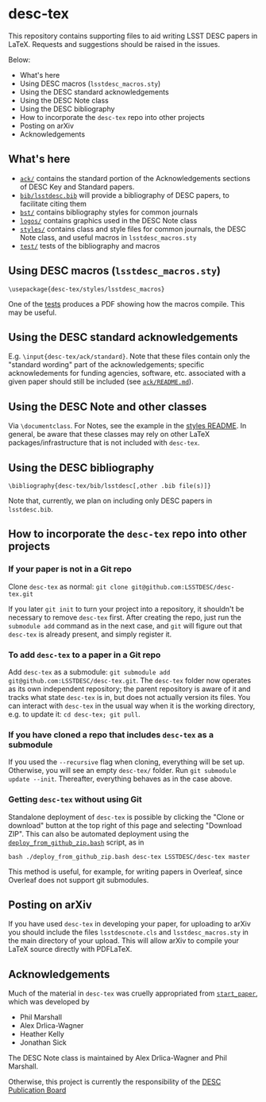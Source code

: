 # desc-tex

This repository contains supporting files to aid writing LSST DESC papers in LaTeX. Requests and suggestions should be raised in the issues.

Below:
* What's here
* Using DESC macros (`lsstdesc_macros.sty`)
* Using the DESC standard acknowledgements
* Using the DESC Note class
* Using the DESC bibliography
* How to incorporate the `desc-tex` repo into other projects
* Posting on arXiv
* Acknowledgements

## What's here

* [`ack/`](ack/) contains the standard portion of the Acknowledgements sections of DESC Key and Standard papers.
* [`bib/lsstdesc.bib`](bib/) will provide a bibliography of DESC papers, to facilitate citing them
* [`bst/`](bst/) contains bibliography styles for common journals
* [`logos/`](logos/) contains graphics used in the DESC Note class
* [`styles/`](styles/) contains class and style files for common journals, the DESC Note class, and useful macros in `lsstdesc_macros.sty`
* [`test/`](test/) tests of the bibliography and macros

## Using DESC macros (`lsstdesc_macros.sty`)

`\usepackage{desc-tex/styles/lsstdesc_macros}`

One of the [tests](test/) produces a PDF showing how the macros compile. This may be useful.

## Using the DESC standard acknowledgements

E.g. `\input{desc-tex/ack/standard}`. Note that these files contain only the "standard wording" part of the acknowledgements; specific acknowledements for funding agencies, software, etc. associated with a given paper should still be included (see [`ack/README.md`](ack/)).

## Using the DESC Note and other classes

Via `\documentclass`. For Notes, see the example in the [styles README](styles/). In general, be aware that these classes may rely on other LaTeX packages/infrastructure that is not included with `desc-tex`.

## Using the DESC bibliography

`\bibliography{desc-tex/bib/lsstdesc[,other .bib file(s)]}`

Note that, currently, we plan on including only DESC papers in `lsstdesc.bib`.

## How to incorporate the `desc-tex` repo into other projects

### If your paper is not in a Git repo

Clone `desc-tex` as normal: `git clone git@github.com:LSSTDESC/desc-tex.git`

If you later `git init` to turn your project into a repository, it shouldn't be necessary to remove `desc-tex` first. After creating the repo, just run the `submodule add` command as in the next case, and `git` will figure out that `desc-tex` is already present, and simply register it.

### To add `desc-tex` to a paper in a Git repo

Add `desc-tex` as a submodule: `git submodule add git@github.com:LSSTDESC/desc-tex.git`. The `desc-tex` folder now operates as its own independent repository; the parent repository is aware of it and tracks what state `desc-tex` is in, but does not actually version its files. You can interact with `desc-tex` in the usual way when it is the working directory, e.g. to update it: `cd desc-tex; git pull`.

### If you have cloned a repo that includes `desc-tex` as a submodule

If you used the `--recursive` flag when cloning, everything will be set up. Otherwise, you will see an empty `desc-tex/` folder. Run `git submodule update --init`. Thereafter, everything behaves as in the case above.

### Getting `desc-tex` without using Git

Standalone deployment of `desc-tex` is possible by clicking the "Clone or download" button at the top right of this page and selecting "Download ZIP". This can also be automated deployment using the [`deploy_from_github_zip.bash`](https://github.com/LSSTDESC/start_paper/blob/master/deploy_from_github_zip.bash) script, as in
```
bash ./deploy_from_github_zip.bash desc-tex LSSTDESC/desc-tex master
```

This method is useful, for example, for writing papers in Overleaf, since Overleaf does not support git submodules.

## Posting on arXiv

If you have used `desc-tex` in developing your paper, for uploading to arXiv you should include the files `lsstdescnote.cls` and `lsstdesc_macros.sty` in the main directory of your upload.  This will allow arXiv to compile your LaTeX source directly with PDFLaTeX.

## Acknowledgements

Much of the material in `desc-tex` was cruelly appropriated from [`start_paper`](https://github.com/LSSTDESC/start_paper), which was developed by 
* Phil Marshall
* Alex Drlica-Wagner
* Heather Kelly
* Jonathan Sick

The DESC Note class is maintained by Alex Drlica-Wagner and Phil Marshall.

Otherwise, this project is currently the responsibility of the [DESC Publication Board](https://confluence.slac.stanford.edu/display/LSSTDESC/Publication+Board)
